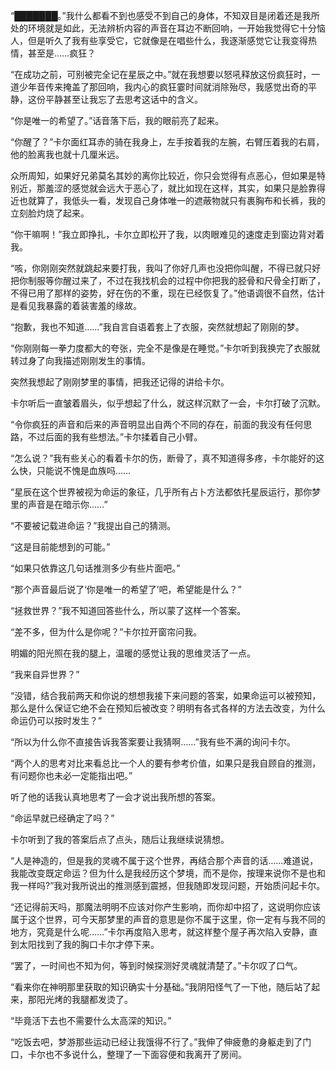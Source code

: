 “███████。”我什么都看不到也感受不到自己的身体，不知双目是闭着还是我所处的环境就是如此，无法辨析内容的声音在耳边不断回响，一开始我觉得它十分恼人，但是听久了我有些享受它，它就像是在唱些什么，我逐渐感觉它让我变得热情，甚至是……疯狂？

“在成功之前，可别被完全记在星辰之中。”就在我想要以怒吼释放这份疯狂时，一道少年音传来掩盖了那回响，我内心的疯狂霎时间就消除殆尽，我感觉出奇的平静，这份平静甚至让我忘了去思考这话中的含义。

“你是唯一的希望了。”话音落下后，我的眼前亮了起来。

“你醒了？”卡尔面红耳赤的骑在我身上，左手按着我的左腕，右臂压着我的右肩，他的脸离我也就十几厘米远。

众所周知，如果好兄弟莫名其妙的离你比较近，你只会觉得有点恶心，但如果是特别近，那羞涩的感觉就会远大于恶心了，就比如现在这样，其实，如果只是脸靠得近也就算了，我低头一看，发现自己身体唯一的遮蔽物就只有裹胸布和长裤，我的立刻脸灼烧了起来。

“你干嘛啊！”我立即挣扎，卡尔立即松开了我，以肉眼难见的速度走到窗边背对着我。

“咳，你刚刚突然就跳起来要打我，我叫了你好几声也没把你叫醒，不得已就只好把你制服等你醒过来了，不过在我找机会的过程中你把我的胫骨和尺骨全打断了，不得已用了那样的姿势，好在伤的不重，现在已经恢复了。”他语调很不自然，估计是看见我暴露的着装害羞的缘故。

“抱歉，我也不知道……”我自言自语着套上了衣服，突然就想起了刚刚的梦。

“你刚刚每一拳力度都大的夸张，完全不是像是在睡觉。”卡尔听到我换完了衣服就转过身了向我描述刚刚发生的事情。

突然我想起了刚刚梦里的事情，把我还记得的讲给卡尔。

卡尔听后一直皱着眉头，似乎想起了什么，就这样沉默了一会，卡尔打破了沉默。

“令你疯狂的声音和后来的声音明显出自两个不同的存在，前面的我没有任何思路，不过后面的我有些想法。”卡尔揉着自己小臂。

“怎么说？”我有些关心的看着卡尔的伤，断骨了，真不知道得多疼，卡尔能好的这么快，只能说不愧是血族吗……

“星辰在这个世界被视为命运的象征，几乎所有占卜方法都依托星辰运行，那你梦里的声音是在暗示你……”

“不要被记载进命运？”我提出自己的猜测。

“这是目前能想到的可能。”

“如果只依靠这几句话推测多少有些片面吧。”

“那个声音最后说了‘你是唯一的希望了’吧，希望能是什么？”

“拯救世界？”我不知道回答些什么，所以蒙了这样一个答案。

“差不多，但为什么是你呢？”卡尔拉开窗帘问我。

明媚的阳光照在我的腿上，温暖的感觉让我的思维灵活了一点。

“我来自异世界？”

“没错，结合我前两天和你说的想想我接下来问题的答案，如果命运可以被预知，那么是什么保证它绝不会在预知后被改变？明明有各式各样的方法去改变，为什么命运仍可以按时发生？”

“所以为什么你不直接告诉我答案要让我猜啊……”我有些不满的询问卡尔。

“两个人的思考对比来看总比一个人的要有参考价值，如果只是我自顾自的推测，有问题你也未必一定能指出吧。”

听了他的话我认真地思考了一会才说出我所想的答案。

“命运早就已经确定了吗？”

卡尔听到了我的答案后点了点头，随后让我继续说猜想。

“人是神造的，但是我的灵魂不属于这个世界，再结合那个声音的话……难道说，我能改变既定命运？但为什么是我经历这个梦境，而不是你，按理来说你不是也和我一样吗?”我对我所说出的推测感到震撼，但我随即发现问题，开始质问起卡尔。

“还记得前天吗，那魔法明明不应该对你产生影响，而你却中招了，这说明你应该属于这个世界，可今天那梦里的声音的意思是你不属于这里，你一定有与我不同的地方，究竟是什么呢……”卡尔再度陷入思考，就这样整个屋子再次陷入安静，直到太阳找到了我的胸口卡尔才停下来。

“罢了，一时间也不知为何，等到时候探测好灵魂就清楚了。”卡尔叹了口气。

“看来你在神明那里获取的知识确实十分基础。”我阴阳怪气了一下他，随后站了起来，那阳光烤的我腿都发烫了。

“毕竟活下去也不需要什么太高深的知识。”

“吃饭去吧，梦游那些运动已经让我饿得不行了。”我伸了伸疲惫的身躯走到了门口，卡尔也不多说什么，整理了一下面容便和我离开了房间。

